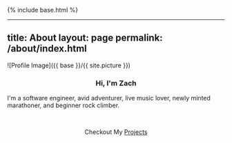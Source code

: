 {% include base.html %}

---
title: About
layout: page
permalink: /about/index.html
---
<style>
img { width: 50%; margin: 0 auto; display: block; }
</style>

![Profile Image]({{ base }}/{{ site.picture }})

<h3 style="text-align: center;">Hi, I'm Zach</h3>
<p>I'm a software engineer, avid adventurer, live music lover, newly minted marathoner, and beginner rock climber.<p>

<br />
<p style="text-align: center;">Checkout My <a href="{{ base }}/projects">Projects</a></p>

